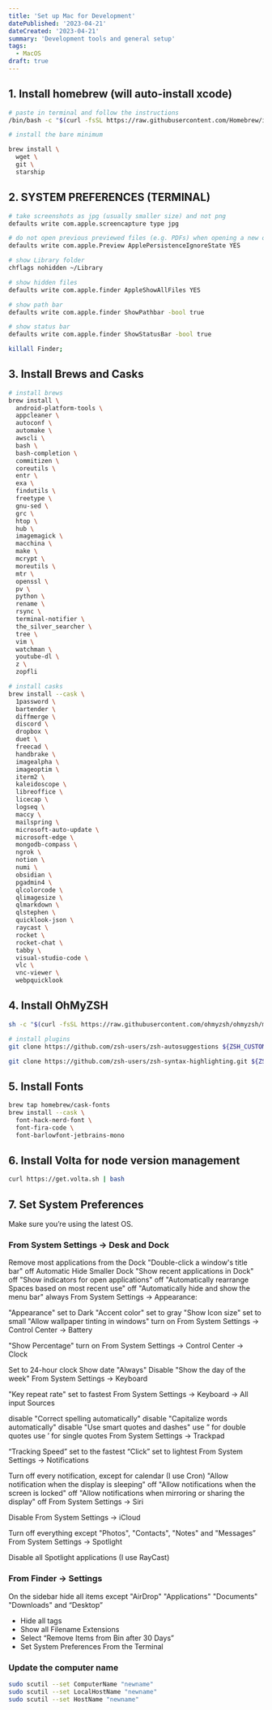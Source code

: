 ```yaml
---
title: 'Set up Mac for Development'
datePublished: '2023-04-21'
dateCreated: '2023-04-21'
summary: 'Development tools and general setup'
tags:
  - MacOS
draft: true
---
```

## 1. Install homebrew (will auto-install xcode)

```bash
# paste in terminal and follow the instructions
/bin/bash -c "$(curl -fsSL https://raw.githubusercontent.com/Homebrew/install/HEAD/install.sh)"

# install the bare minimum

brew install \
  wget \
  git \
  starship
```

## 2. SYSTEM PREFERENCES (TERMINAL)

```bash
# take screenshots as jpg (usually smaller size) and not png
defaults write com.apple.screencapture type jpg

# do not open previous previewed files (e.g. PDFs) when opening a new one
defaults write com.apple.Preview ApplePersistenceIgnoreState YES

# show Library folder
chflags nohidden ~/Library

# show hidden files
defaults write com.apple.finder AppleShowAllFiles YES

# show path bar
defaults write com.apple.finder ShowPathbar -bool true

# show status bar
defaults write com.apple.finder ShowStatusBar -bool true

killall Finder;
```

## 3. Install Brews and Casks

```bash
# install brews
brew install \
  android-platform-tools \
  appcleaner \
  autoconf \
  automake \
  awscli \
  bash \
  bash-completion \
  commitizen \
  coreutils \
  entr \
  exa \
  findutils \
  freetype \
  gnu-sed \
  grc \
  htop \
  hub \
  imagemagick \
  macchina \
  make \
  mcrypt \
  moreutils \
  mtr \
  openssl \
  pv \
  python \
  rename \
  rsync \
  terminal-notifier \
  the_silver_searcher \
  tree \
  vim \
  watchman \
  youtube-dl \
  z \
  zopfli
```

```bash
# install casks
brew install --cask \
  1password \
  bartender \
  diffmerge \
  discord \
  dropbox \
  duet \
  freecad \
  handbrake \
  imagealpha \
  imageoptim \
  iterm2 \
  kaleidoscope \
  libreoffice \
  licecap \
  logseq \
  maccy \
  mailspring \
  microsoft-auto-update \
  microsoft-edge \
  mongodb-compass \
  ngrok \
  notion \
  numi \
  obsidian \
  pgadmin4 \
  qlcolorcode \
  qlimagesize \
  qlmarkdown \
  qlstephen \
  quicklook-json \
  raycast \
  rocket \
  rocket-chat \
  tabby \
  visual-studio-code \
  vlc \
  vnc-viewer \
  webpquicklook
```

## 4. Install OhMyZSH

```bash
sh -c "$(curl -fsSL https://raw.githubusercontent.com/ohmyzsh/ohmyzsh/master/tools/install.sh)"

# install plugins
git clone https://github.com/zsh-users/zsh-autosuggestions ${ZSH_CUSTOM:-~/.oh-my-zsh/custom}/plugins/zsh-autosuggestions

git clone https://github.com/zsh-users/zsh-syntax-highlighting.git ${ZSH_CUSTOM:-~/.oh-my-zsh/custom}/plugins/zsh-syntax-highlighting

```

## 5. Install Fonts

```bash
brew tap homebrew/cask-fonts
brew install --cask \
  font-hack-nerd-font \
  font-fira-code \
  font-barlowfont-jetbrains-mono
```

## 6. Install Volta for node version management

```bash
curl https://get.volta.sh | bash
```

## 7. Set System Preferences

Make sure you’re using the latest OS.

### From System Settings → Desk and Dock

Remove most applications from the Dock
"Double-click a window's title bar" off
Automatic Hide
Smaller Dock
"Show recent applications in Dock" off
"Show indicators for open applications" off
"Automatically rearrange Spaces based on most recent use" off
"Automatically hide and show the menu bar" always
From System Settings → Appearance:

"Appearance" set to Dark
"Accent color" set to gray
"Show Icon size" set to small
"Allow wallpaper tinting in windows" turn on
From System Settings → Control Center → Battery

"Show Percentage" turn on
From System Settings → Control Center → Clock

Set to 24-hour clock
Show date "Always"
Disable "Show the day of the week"
From System Settings → Keyboard

"Key repeat rate" set to fastest
From System Settings → Keyboard → All input Sources

disable "Correct spelling automatically"
disable "Capitalize words automatically"
disable "Use smart quotes and dashes"
use ” for double quotes
use ’ for single quotes
From System Settings → Trackpad

“Tracking Speed” set to the fastest
“Click” set to lightest
From System Settings → Notifications

Turn off every notification, except for calendar (I use Cron)
"Allow notification when the display is sleeping" off
"Allow notifications when the screen is locked" off
"Allow notifications when mirroring or sharing the display" off
From System Settings → Siri

Disable
From System Settings → iCloud

Turn off everything except "Photos", "Contacts", "Notes" and "Messages”
From System Settings → Spotlight

Disable all Spotlight applications (I use RayCast)

### From Finder → Settings

On the sidebar hide all items except "AirDrop" "Applications" "Documents" "Downloads" and “Desktop”

- Hide all tags
- Show all Filename Extensions
- Select “Remove Items from Bin after 30 Days”
- Set System Preferences From the Terminal

### Update the computer name

```bash
sudo scutil --set ComputerName "newname"
sudo scutil --set LocalHostName "newname"
sudo scutil --set HostName "newname"
```
